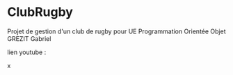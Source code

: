 # ClubRugby
Projet de gestion d'un club de rugby pour UE Programmation Orientée Objet
GREZIT
Gabriel

















lien youtube : 








x

